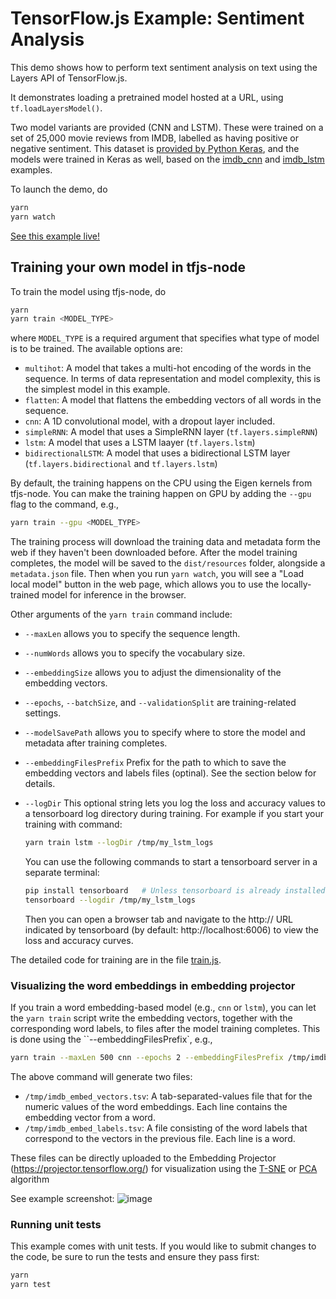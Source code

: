 # TensorFlow.js Example: Sentiment Analysis

This demo shows how to perform text sentiment analysis on text using the Layers
API of TensorFlow.js.

It demonstrates loading a pretrained model hosted at a URL, using
`tf.loadLayersModel()`.

Two model variants are provided (CNN and LSTM).  These were trained on a set of
25,000 movie reviews from IMDB, labelled as having positive or negative
sentiment.  This dataset is
[provided by Python Keras](https://keras.io/datasets/#imdb-movie-reviews-sentiment-classification),
and the models were trained in Keras as well, based on the
[imdb_cnn](https://github.com/keras-team/keras/blob/master/examples/imdb_cnn.py)
and
[imdb_lstm](https://github.com/keras-team/keras/blob/master/examples/imdb_lstm.py)
examples.

To launch the demo, do

```sh
yarn
yarn watch
```

[See this example live!](https://storage.googleapis.com/tfjs-examples/sentiment/dist/index.html)

## Training your own model in tfjs-node

To train the model using tfjs-node, do

```sh
yarn
yarn train <MODEL_TYPE>
```

where `MODEL_TYPE` is a required argument that specifies what type of model is to be
trained. The available options are:

- `multihot`: A model that takes a multi-hot encoding of the words in the sequence.
  In terms of data representation and model complexity, this is the simplest model
  in this example.
- `flatten`: A model that flattens the embedding vectors of all words in the sequence.
- `cnn`: A 1D convolutional model, with a dropout layer included.
- `simpleRNN`: A model that uses a SimpleRNN layer (`tf.layers.simpleRNN`)
- `lstm`: A model that uses a LSTM laayer (`tf.layers.lstm`)
- `bidirectionalLSTM`: A model that uses a bidirectional LSTM layer
  (`tf.layers.bidirectional` and `tf.layers.lstm`)

By default, the training happens on the CPU using the Eigen kernels from tfjs-node.
You can make the training happen on GPU by adding the `--gpu` flag to the command, e.g.,

```sh
yarn train --gpu <MODEL_TYPE>
```

The training process will download the training data and metadata form the web
if they haven't been downloaded before. After the model training completes, the model
will be saved to the `dist/resources` folder, alongside a `metadata.json` file.
Then when you run `yarn watch`, you will see a "Load local model" button in the web
page, which allows you to use the locally-trained model for inference in the browser.

Other arguments of the `yarn train` command include:

- `--maxLen` allows you to specify the sequence length.
- `--numWords` allows you to specify the vocabulary size.
- `--embeddingSize` allows you to adjust the dimensionality of the embedding vectors.
- `--epochs`, `--batchSize`, and `--validationSplit` are training-related settings.
- `--modelSavePath` allows you to specify where to store the model and metadata after
  training completes.
- `--embeddingFilesPrefix` Prefix for the path to which to save the embedding vectors
  and labels files (optinal). See the section below for details.
- `--logDir` This optional string lets you log the loss and accuracy values to
  a tensorboard log directory during training. For example if you start your training
  with command:

  ```sh
  yarn train lstm --logDir /tmp/my_lstm_logs
  ```

  You can use the following commands to start a tensorboard server in a separate
  terminal:

  ```sh
  pip install tensorboard   # Unless tensorboard is already installed
  tensorboard --logdir /tmp/my_lstm_logs
  ```

  Then you can open a browser tab and navigate to the http:// URL indicated by
  tensorboard (by default: http://localhost:6006) to view the loss and accuracy
  curves.

The detailed code for training are in the file [train.js](./train.js).


### Visualizing the word embeddings in embedding projector

If you train a word embedding-based model (e.g., `cnn` or `lstm`), you can let the
`yarn train` script write the embedding vectors, together with the corresponding
word labels, to files after the model training completes. This is done using the
``--embeddingFilesPrefix`, e.g.,

```sh
yarn train --maxLen 500 cnn --epochs 2 --embeddingFilesPrefix /tmp/imdb_embed
```

The above command will generate two files:

- `/tmp/imdb_embed_vectors.tsv`: A tab-separated-values file that for the numeric
  values of the word embeddings. Each line contains the embedding vector from a
  word.
- `/tmp/imdb_embed_labels.tsv`: A file consisting of the word labels that correspond
  to the vectors in the previous file. Each line is a word.

These files can be directly uploaded to the Embedding Projector
(https://projector.tensorflow.org/) for visualization using the
[T-SNE](https://en.wikipedia.org/wiki/T-distributed_stochastic_neighbor_embedding) or
[PCA](https://en.wikipedia.org/wiki/Principal_component_analysis) algorithm

See example screenshot:
![image](https://user-images.githubusercontent.com/16824702/52145038-f0fce480-262d-11e9-9313-9a5014ace25f.png)

### Running unit tests

This example comes with unit tests. If you would like to submit changes to the code,
be sure to run the tests and ensure they pass first:

```sh
yarn
yarn test
```
